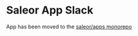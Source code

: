 # Saleor App Slack

App has been moved to the [saleor/apps monorepo](https://github.com/saleor/apps)
